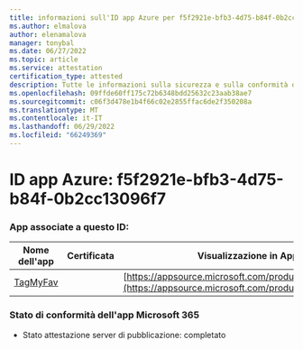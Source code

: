 ```yaml
---
title: informazioni sull'ID app Azure per f5f2921e-bfb3-4d75-b84f-0b2cc13096f7
ms.author: elmalova
author: elenamalova
manager: tonybal
ms.date: 06/27/2022
ms.topic: article
ms.service: attestation
certification_type: attested
description: Tutte le informazioni sulla sicurezza e sulla conformità disponibili per f5f2921e-bfb3-4d75-b84f-0b2cc13096f7.
ms.openlocfilehash: 09ffde60ff175c72b6348bdd25632c23aab38ae7
ms.sourcegitcommit: c06f3d478e1b4f66c02e2855ffac6de2f350208a
ms.translationtype: MT
ms.contentlocale: it-IT
ms.lasthandoff: 06/29/2022
ms.locfileid: "66249369"
---
```

# <a name="azure-app-id-f5f2921e-bfb3-4d75-b84f-0b2cc13096f7"></a>ID app Azure: f5f2921e-bfb3-4d75-b84f-0b2cc13096f7


### <a name="apps-associated-with-this-id"></a>App associate a questo ID:
| **Nome dell'app** | **Certificata** | **Visualizzazione in AppSource** |
|--------------|---------------|-----------------------|
| [TagMyFav](../forward/WA200002713.md) |  | [https://appsource.microsoft.com/product/office/WA200002713](https://appsource.microsoft.com/product/office/WA200002713) |

### <a name="microsoft-365-app-compliance-status"></a>Stato di conformità dell'app Microsoft 365
- Stato attestazione server di pubblicazione: completato
